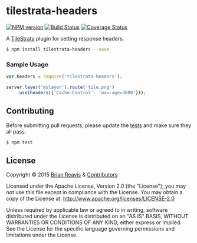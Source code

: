 # tilestrata-headers
[![NPM version](http://img.shields.io/npm/v/tilestrata-headers.svg?style=flat)](https://www.npmjs.org/package/tilestrata-headers)
[![Build Status](http://img.shields.io/travis/naturalatlas/tilestrata-headers/master.svg?style=flat)](https://travis-ci.org/naturalatlas/tilestrata-headers)
[![Coverage Status](http://img.shields.io/coveralls/naturalatlas/tilestrata-headers/master.svg?style=flat)](https://coveralls.io/r/naturalatlas/tilestrata-headers)

A [TileStrata](https://github.com/naturalatlas/tilestrata) plugin for setting response headers.

```sh
$ npm install tilestrata-headers --save
```

### Sample Usage

```js
var headers = require('tilestrata-headers');

server.layer('mylayer').route('tile.png')
    .use(headers({'Cache-Control': 'max-age=3600'}));
```

## Contributing

Before submitting pull requests, please update the [tests](test) and make sure they all pass.

```sh
$ npm test
```

## License

Copyright &copy; 2015 [Brian Reavis](https://github.com/brianreavis) & [Contributors](https://github.com/naturalatlas/tilestrata-headers/graphs/contributors)

Licensed under the Apache License, Version 2.0 (the "License"); you may not use this file except in compliance with the License. You may obtain a copy of the License at: http://www.apache.org/licenses/LICENSE-2.0

Unless required by applicable law or agreed to in writing, software distributed under the License is distributed on an "AS IS" BASIS, WITHOUT WARRANTIES OR CONDITIONS OF ANY KIND, either express or implied. See the License for the specific language governing permissions and limitations under the License.
